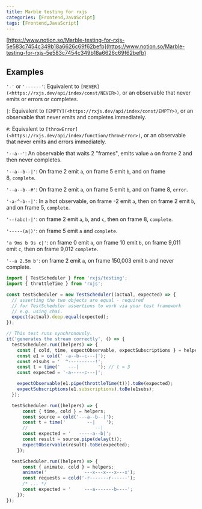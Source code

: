 ```yaml
---
title: Marble testing for rxjs
categories: [Frontend,JavaScript]
tags: [Frontend,JavaScript]
---
```


[https://www.notion.so/Marble-testing-for-rxjs-5e583c7454c349b18a6626c69f62befb](https://www.notion.so/Marble-testing-for-rxjs-5e583c7454c349b18a6626c69f62befb)


## Examples


`'-'` or `'------'`: Equivalent to `[NEVER](<https://rxjs.dev/api/index/const/NEVER>)`, or an observable that never emits or errors or completes.


`|`: Equivalent to `[EMPTY](<https://rxjs.dev/api/index/const/EMPTY>)`, or an observable that never emits and completes immediately.


`#`: Equivalent to `[throwError](<https://rxjs.dev/api/index/function/throwError>)`, or an observable that never emits and errors immediately.


`'--a--'`: An observable that waits 2 "frames", emits value `a` on frame 2 and then never completes.


`'--a--b--|'`: On frame 2 emit `a`, on frame 5 emit `b`, and on frame 8, `complete`.


`'--a--b--#'`: On frame 2 emit `a`, on frame 5 emit `b`, and on frame 8, `error`.


`'-a-^-b--|'`: In a hot observable, on frame -2 emit `a`, then on frame 2 emit `b`, and on frame 5, `complete`.


`'--(abc)-|'`: on frame 2 emit `a`, `b`, and `c`, then on frame 8, `complete`.


`'-----(a|)'`: on frame 5 emit `a` and `complete`.


`'a 9ms b 9s c|'`: on frame 0 emit `a`, on frame 10 emit `b`, on frame 9,011 emit `c`, then on frame 9,012 `complete`.


`'--a 2.5m b'`: on frame 2 emit `a`, on frame 150,003 emit `b` and never complete.


```typescript
import { TestScheduler } from 'rxjs/testing';
import { throttleTime } from 'rxjs';

const testScheduler = new TestScheduler((actual, expected) => {
  // asserting the two objects are equal - required
  // for TestScheduler assertions to work via your test framework
  // e.g. using chai.
  expect(actual).deep.equal(expected);
});

// This test runs synchronously.
it('generates the stream correctly', () => {
  testScheduler.run((helpers) => {
    const { cold, time, expectObservable, expectSubscriptions } = helpers;
    const e1 = cold(' -a--b--c---|');
    const e1subs = '  ^----------!';
    const t = time('   ---|       '); // t = 3
    const expected = '-a-----c---|';

    expectObservable(e1.pipe(throttleTime(t))).toBe(expected);
    expectSubscriptions(e1.subscriptions).toBe(e1subs);
  });

  testScheduler.run((helpers) => {
	  const { time, cold } = helpers;
	  const source = cold('---a--b--|');
	  const t = time('        --|    ');
	  //                         --|
	  const expected = '   -----a--b|';
	  const result = source.pipe(delay(t));
	  expectObservable(result).toBe(expected);
	});

  testScheduler.run((helpers) => {
	  const { animate, cold } = helpers;
	  animate('              ---x---x---x---x');
	  const requests = cold('-r-------r------');
	  /* ... */
	  const expected = '     ---a-------b----';
	});
});
```

